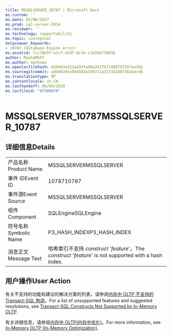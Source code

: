 ```yaml
---
title: MSSQLSERVER_10787 | Microsoft Docs
ms.custom: ''
ms.date: 03/06/2017
ms.prod: sql-server-2014
ms.reviewer: ''
ms.technology: supportability
ms.topic: conceptual
helpviewer_keywords:
- 10787 (Database Engine error)
ms.assetid: fcc78e5f-e2cf-47df-8c3e-c169367f893b
author: MashaMSFT
ms.author: mathoma
ms.openlocfilehash: b39e83e323ad33fa96a3537b7148975f557ea16b
ms.sourcegitcommit: ad4d92dce894592a259721a1571b1d8736abacdb
ms.translationtype: MT
ms.contentlocale: zh-CN
ms.lasthandoff: 08/04/2020
ms.locfileid: "87589670"
---
```

# <a name="mssqlserver_10787"></a><span data-ttu-id="bcd80-102">MSSQLSERVER_10787</span><span class="sxs-lookup"><span data-stu-id="bcd80-102">MSSQLSERVER_10787</span></span>
    
## <a name="details"></a><span data-ttu-id="bcd80-103">详细信息</span><span class="sxs-lookup"><span data-stu-id="bcd80-103">Details</span></span>  
  
|||  
|-|-|  
|<span data-ttu-id="bcd80-104">产品名称</span><span class="sxs-lookup"><span data-stu-id="bcd80-104">Product Name</span></span>|<span data-ttu-id="bcd80-105">MSSQLSERVER</span><span class="sxs-lookup"><span data-stu-id="bcd80-105">MSSQLSERVER</span></span>|  
|<span data-ttu-id="bcd80-106">事件 ID</span><span class="sxs-lookup"><span data-stu-id="bcd80-106">Event ID</span></span>|<span data-ttu-id="bcd80-107">10787</span><span class="sxs-lookup"><span data-stu-id="bcd80-107">10787</span></span>|  
|<span data-ttu-id="bcd80-108">事件源</span><span class="sxs-lookup"><span data-stu-id="bcd80-108">Event Source</span></span>|<span data-ttu-id="bcd80-109">MSSQLSERVER</span><span class="sxs-lookup"><span data-stu-id="bcd80-109">MSSQLSERVER</span></span>|  
|<span data-ttu-id="bcd80-110">组件</span><span class="sxs-lookup"><span data-stu-id="bcd80-110">Component</span></span>|<span data-ttu-id="bcd80-111">SQLEngine</span><span class="sxs-lookup"><span data-stu-id="bcd80-111">SQLEngine</span></span>|  
|<span data-ttu-id="bcd80-112">符号名称</span><span class="sxs-lookup"><span data-stu-id="bcd80-112">Symbolic Name</span></span>|<span data-ttu-id="bcd80-113">P3_HASH_INDEX</span><span class="sxs-lookup"><span data-stu-id="bcd80-113">P3_HASH_INDEX</span></span>|  
|<span data-ttu-id="bcd80-114">消息正文</span><span class="sxs-lookup"><span data-stu-id="bcd80-114">Message Text</span></span>|<span data-ttu-id="bcd80-115">哈希索引不支持 *construct* '*feature*'。</span><span class="sxs-lookup"><span data-stu-id="bcd80-115">The *construct* '*feature*' is not supported with a hash index.</span></span>|  
  
## <a name="user-action"></a><span data-ttu-id="bcd80-116">用户操作</span><span class="sxs-lookup"><span data-stu-id="bcd80-116">User Action</span></span>  
 <span data-ttu-id="bcd80-117">有关不支持的功能和建议的解决方案的列表，请参阅[内存中 OLTP 不支持的 Transact-SQL 构造](../in-memory-oltp/transact-sql-constructs-not-supported-by-in-memory-oltp.md)。</span><span class="sxs-lookup"><span data-stu-id="bcd80-117">For a list of unsupported features and suggested resolutions, see [Transact-SQL Constructs Not Supported by In-Memory OLTP](../in-memory-oltp/transact-sql-constructs-not-supported-by-in-memory-oltp.md).</span></span>  
  
 <span data-ttu-id="bcd80-118">有关详细信息，请参阅[内存中 OLTP&#40;内存中优化&#41;](../in-memory-oltp/in-memory-oltp-in-memory-optimization.md)。</span><span class="sxs-lookup"><span data-stu-id="bcd80-118">For more information, see [In-Memory OLTP &#40;In-Memory Optimization&#41;](../in-memory-oltp/in-memory-oltp-in-memory-optimization.md).</span></span>  
  
  

